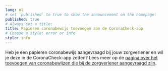 ```yaml
---
lang: nl
# set `published` to true to show the announcement on the homepage:
published: true
# Always set a title:
title: Papieren coronabewijs toevoegen aan de CoronaCheck-app
# Choose a style: error or info
style: info
---
```

Heb je een papieren coronabewijs aangevraagd bij jouw zorgverlener en wil je deze in de CoronaCheck-app zetten? Lees meer op de [pagina over het toevoegen van coronabewijzen die bij de zorgverlener aangevraagd zijn](/nl/faq/5-5-hoe-zet-ik-een-papieren-coronabewijs-van-mijn-zorgverlener-in-de-coronacheck-app/).
